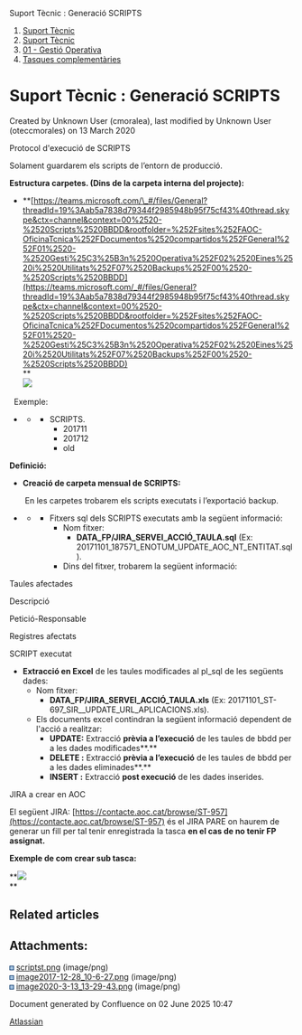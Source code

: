 Suport Tècnic : Generació SCRIPTS  

1.  [Suport Tècnic](index.html)
2.  [Suport Tècnic](13893782.html)
3.  [01 - Gestió Operativa](26313391.html)
4.  [Tasques complementàries](26313409.html)

Suport Tècnic : Generació SCRIPTS
=================================

Created by Unknown User (cmoralea), last modified by Unknown User (oteccmorales) on 13 March 2020

Protocol d'execució de SCRIPTS

Solament guardarem els scripts de l’entorn de producció.

  

  

**Estructura carpetes. (Dins de la carpeta interna del projecte):**

*   **[https://teams.microsoft.com/\_#/files/General?threadId=19%3Aab5a7838d79344f2985948b95f75cf43%40thread.skype&ctx=channel&context=00%2520-%2520Scripts%2520BBDD&rootfolder=%252Fsites%252FAOC-OficinaTcnica%252FDocumentos%2520compartidos%252FGeneral%252F01%2520-%2520Gesti%25C3%25B3n%2520Operativa%252F02%2520Eines%2520i%2520Utilitats%252F07%2520Backups%252F00%2520-%2520Scripts%2520BBDD](https://teams.microsoft.com/_#/files/General?threadId=19%3Aab5a7838d79344f2985948b95f75cf43%40thread.skype&ctx=channel&context=00%2520-%2520Scripts%2520BBDD&rootfolder=%252Fsites%252FAOC-OficinaTcnica%252FDocumentos%2520compartidos%252FGeneral%252F01%2520-%2520Gesti%25C3%25B3n%2520Operativa%252F02%2520Eines%2520i%2520Utilitats%252F07%2520Backups%252F00%2520-%2520Scripts%2520BBDD)  
    **  
    ![](attachments/26313402/36340030.png)

  Exemple:               

*   *   *   SCRIPTS.
            *   201711
            *   201712
            *   old

**Definició:**

  

*   **Creació de carpeta mensual de SCRIPTS:**

       En les carpetes trobarem els scripts executats i l’exportació backup.

*   *   *   Fitxers sql dels SCRIPTS executats amb la següent informació:
            *   Nom fitxer:
                *   **DATA\_FP/JIRA\_SERVEI\_ACCIÓ\_TAULA.sql** (Ex: 20171101\_187571\_ENOTUM\_UPDATE\_AOC\_NT\_ENTITAT.sql).
            *   Dins del fitxer, trobarem la següent informació:

Taules afectades

Descripció

Petició-Responsable

Registres afectats

SCRIPT executat

  

*   **Extracció en Excel** de les taules modificades al pl\_sql de les següents dades:
    *   Nom fitxer:
        *   **DATA\_FP/JIRA\_SERVEI\_ACCIÓ\_TAULA.xls** (Ex: 20171101\_ST-697\_SIR\_\_UPDATE\_URL\_APLICACIONS.xls).
    *   Els documents excel contindran la següent informació dependent de l'acció a realitzar:
        *   **UPDATE:** Extracció **prèvia a l’execució** de les taules de bbdd per a les dades modificades**.**
        *   **DELETE :** Extracció **prèvia a l’execució** de les taules de bbdd per a les dades eliminades**.**
        *   **INSERT :** Extracció **post execució** de les dades inserides.

JIRA a crear en AOC

El següent JIRA: [https://contacte.aoc.cat/browse/ST-957](https://contacte.aoc.cat/browse/ST-957) és el JIRA PARE on haurem de generar un fill per tal tenir enregistrada la tasca **en el cas de no tenir FP assignat.**

**Exemple de com crear sub tasca:**

**![](attachments/26313402/26313928.png)  
**

Related articles
----------------

  

  

  

  

Attachments:
------------

![](images/icons/bullet_blue.gif) [scriptst.png](attachments/26313402/26316162.png) (image/png)  
![](images/icons/bullet_blue.gif) [image2017-12-28\_10-6-27.png](attachments/26313402/26313928.png) (image/png)  
![](images/icons/bullet_blue.gif) [image2020-3-13\_13-29-43.png](attachments/26313402/36340030.png) (image/png)  

Document generated by Confluence on 02 June 2025 10:47

[Atlassian](http://www.atlassian.com/)
